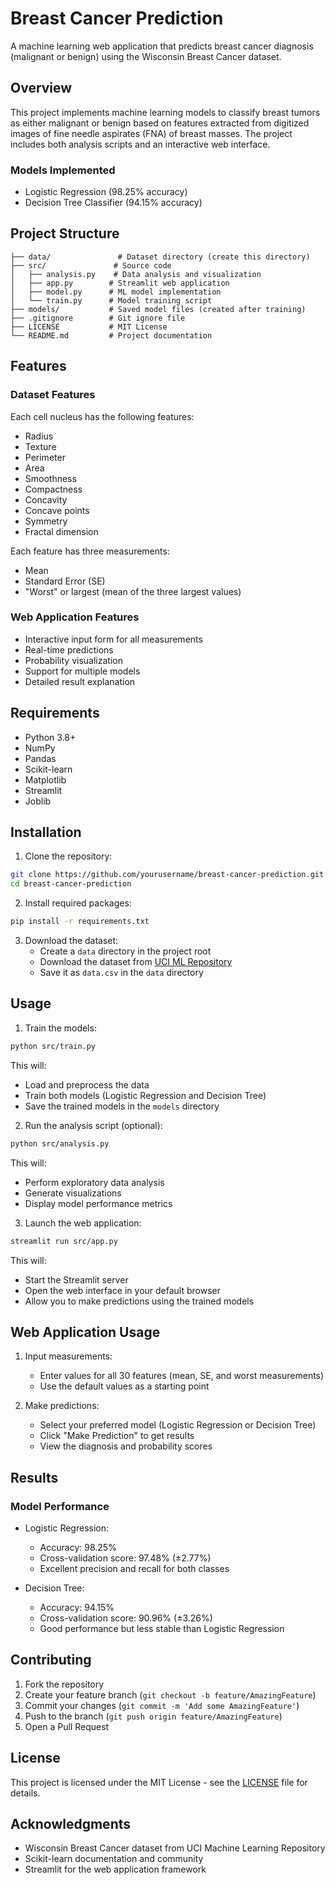# Breast Cancer Prediction

A machine learning web application that predicts breast cancer diagnosis (malignant or benign) using the Wisconsin Breast Cancer dataset.

## Overview

This project implements machine learning models to classify breast tumors as either malignant or benign based on features extracted from digitized images of fine needle aspirates (FNA) of breast masses. The project includes both analysis scripts and an interactive web interface.

### Models Implemented
- Logistic Regression (98.25% accuracy)
- Decision Tree Classifier (94.15% accuracy)

## Project Structure

```
├── data/               # Dataset directory (create this directory)
├── src/               # Source code
│   ├── analysis.py    # Data analysis and visualization
│   ├── app.py        # Streamlit web application
│   ├── model.py      # ML model implementation
│   └── train.py      # Model training script
├── models/           # Saved model files (created after training)
├── .gitignore        # Git ignore file
├── LICENSE           # MIT License
└── README.md         # Project documentation
```

## Features

### Dataset Features
Each cell nucleus has the following features:
- Radius
- Texture
- Perimeter
- Area
- Smoothness
- Compactness
- Concavity
- Concave points
- Symmetry
- Fractal dimension

Each feature has three measurements:
- Mean
- Standard Error (SE)
- "Worst" or largest (mean of the three largest values)

### Web Application Features
- Interactive input form for all measurements
- Real-time predictions
- Probability visualization
- Support for multiple models
- Detailed result explanation

## Requirements

- Python 3.8+
- NumPy
- Pandas
- Scikit-learn
- Matplotlib
- Streamlit
- Joblib

## Installation

1. Clone the repository:
```bash
git clone https://github.com/yourusername/breast-cancer-prediction.git
cd breast-cancer-prediction
```

2. Install required packages:
```bash
pip install -r requirements.txt
```

3. Download the dataset:
   - Create a `data` directory in the project root
   - Download the dataset from [UCI ML Repository](https://archive.ics.uci.edu/ml/datasets/Breast+Cancer+Wisconsin+%28Diagnostic%29)
   - Save it as `data.csv` in the `data` directory

## Usage

1. Train the models:
```bash
python src/train.py
```
This will:
- Load and preprocess the data
- Train both models (Logistic Regression and Decision Tree)
- Save the trained models in the `models` directory

2. Run the analysis script (optional):
```bash
python src/analysis.py
```
This will:
- Perform exploratory data analysis
- Generate visualizations
- Display model performance metrics

3. Launch the web application:
```bash
streamlit run src/app.py
```
This will:
- Start the Streamlit server
- Open the web interface in your default browser
- Allow you to make predictions using the trained models

## Web Application Usage

1. Input measurements:
   - Enter values for all 30 features (mean, SE, and worst measurements)
   - Use the default values as a starting point

2. Make predictions:
   - Select your preferred model (Logistic Regression or Decision Tree)
   - Click "Make Prediction" to get results
   - View the diagnosis and probability scores

## Results

### Model Performance
- Logistic Regression:
  - Accuracy: 98.25%
  - Cross-validation score: 97.48% (±2.77%)
  - Excellent precision and recall for both classes

- Decision Tree:
  - Accuracy: 94.15%
  - Cross-validation score: 90.96% (±3.26%)
  - Good performance but less stable than Logistic Regression

## Contributing

1. Fork the repository
2. Create your feature branch (`git checkout -b feature/AmazingFeature`)
3. Commit your changes (`git commit -m 'Add some AmazingFeature'`)
4. Push to the branch (`git push origin feature/AmazingFeature`)
5. Open a Pull Request

## License

This project is licensed under the MIT License - see the [LICENSE](LICENSE) file for details.

## Acknowledgments

- Wisconsin Breast Cancer dataset from UCI Machine Learning Repository
- Scikit-learn documentation and community
- Streamlit for the web application framework